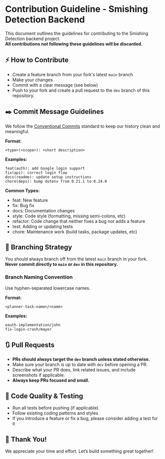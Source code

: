 # Contribution Guideline - Smishing Detection Backend

This document outlines the guidelines for contributing to the Smishing Detection backend project.  
**All contributions not following these guidelines will be discarded**.

## ⚡ How to Contribute

- Create a feature branch from your fork's latest `main` branch
- Make your changes
- Commit with a clear message (see below)
- Push to your fork and create a pull request to the `dev` branch of this repository.

## ✒️ Commit Message Guidelines

We follow the [Conventional Commits](https://www.conventionalcommits.org/) standard to keep our history clean and meaningful.

**Format:**

```
<type>(<scope>): <short description>
```

**Examples:**

```
feat(auth): add Google login support
fix(api): correct login flow
docs(readme): update setup instructions
chore(deps): bump dotenv from 0.21.1 to 0.24.0
```

**Common Types:**

- feat: New feature
- fix: Bug fix
- docs: Documentation changes
- style: Code style (formatting, missing semi-colons, etc)
- refactor: Code change that neither fixes a bug nor adds a feature
- test: Adding or updating tests
- chore: Maintenance work (build tasks, package updates, etc)

## 🌱 Branching Strategy

You should always branch off from the latest `main` branch in your fork.  
**Never commit directly to `main` or `dev` in this repository.**

### Branch Naming Convention

Use hyphen-separated lowercase names.

**Format:**

```
<planner-task-name>/<name>
```

**Examples:**

```
oauth-implementation/john
fix-login-crash/mayer
```

## 🔃 Pull Requests

- **PRs should always target the `dev` branch unless stated otherwise.**
- Make sure your branch is up to date with `dev` before opening a PR.
- Describe what your PR does, link related issues, and include screenshots if applicable.
- **Always keep PRs focused and small.**

## 🧪 Code Quality & Testing

- Run all tests before pushing (if applicable)
- Follow existing coding patterns and styles
- If you introduce a feature or fix a bug, please consider adding a test for it

## 🙌 Thank You!

We appreciate your time and effort. Let’s build something great together!
